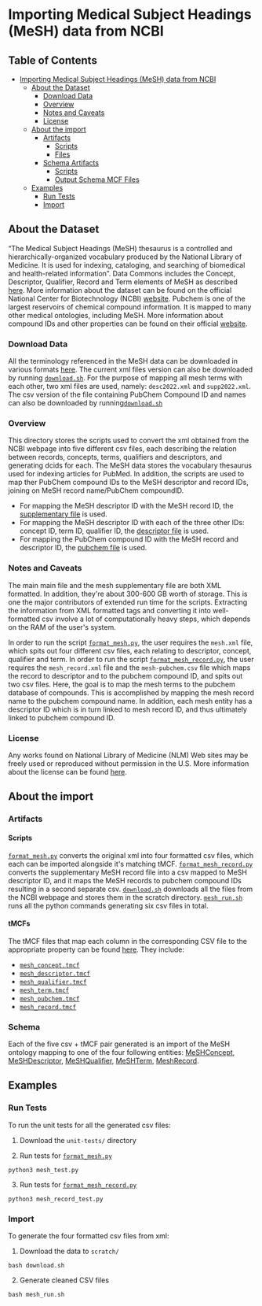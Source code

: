 # Importing Medical Subject Headings (MeSH) data from NCBI

## Table of Contents

- [Importing Medical Subject Headings (MeSH) data from NCBI](#importing-medical-subject-headings-mesh-data-from-ncbi)
  - [About the Dataset](#about-the-dataset)
    - [Download Data](#download-data)
    - [Overview](#overview)
    - [Notes and Caveats](#notes-and-caveats)
    - [License](#license)
  - [About the import](#about-the-import)
    - [Artifacts](#artifacts)
      - [Scripts](#scripts)
      - [Files](#files)
    - [Schema Artifacts](#schema)
      - [Scripts](#scripts)
      - [Output Schema MCF Files](#output-schema-mcf-files)
  - [Examples](#examples)
    - [Run Tests](#run-tests)
    - [Import](#import)

## About the Dataset

“The Medical Subject Headings (MeSH) thesaurus is a controlled and hierarchically-organized vocabulary produced by the National Library of Medicine. It is used for indexing, cataloging, and searching of biomedical and health-related information”. Data Commons includes the Concept, Descriptor, Qualifier, Record and Term elements of MeSH as described [here](https://www.nlm.nih.gov/mesh/xml_data_elements.html). More information about the dataset can be found on the official National Center for Biotechnology (NCBI) [website](https://www.ncbi.nlm.nih.gov/mesh/).
Pubchem is one of the largest reservoirs of chemical compound information. It is mapped to many other medical ontologies, including
MeSH. More information about compound IDs and other properties can be found on their official [website](https://pubchemdocs.ncbi.nlm.nih.gov/compounds).

### Download Data

All the terminology referenced in the MeSH data can be downloaded in various formats [here](https://www.nlm.nih.gov/databases/download/mesh.html). The current xml files version can also be downloaded by running [`download.sh`](download.sh). For the purpose of mapping all mesh terms with each other, two xml files are used, namely: `desc2022.xml` and `supp2022.xml`.
The csv version of the file containing PubChem Compound ID and names can also be downloaded by running[`download.sh`](download.sh)

### Overview

This directory stores the scripts used to convert the xml obtained from the NCBI webpage into five different csv files, each describing the relation between records, concepts, terms, qualifiers and descriptors, and generating dcids for each.
The MeSH data stores the vocabulary thesaurus used for indexing articles for PubMed. In addition, the scripts are used to map ther PubChem compound IDs to the MeSH descriptor and record IDs, joining on MeSH record name/PubChem compoundID.

- For mapping the MeSH descriptor ID with the MeSH record ID, the [supplementary file](https://nlmpubs.nlm.nih.gov/projects/mesh/MESH_FILES/xmlmesh/supp2022.xml) is used.
- For mapping the MeSH descriptor ID with each of the three other IDs: concept ID, term ID, qualifier ID, the [descriptor file](https://nlmpubs.nlm.nih.gov/projects/mesh/MESH_FILES/xmlmesh/desc2022.xml) is used.
- For mapping the PubChem compound ID with the MeSH record and descriptor ID, the [pubchem file](https://ftp.ncbi.nlm.nih.gov/pubchem/Compound/Extras/CID-MeSH) is used.

### Notes and Caveats

The main main file and the mesh supplementary file are both XML formatted. In addition, they're about 300-600 GB worth of storage. This is one the major contributors of extended run time for the scripts. Extracting the information from XML formatted tags and converting it into well-formatted csv involve a lot of computationally heavy steps, which depends on the RAM of the user's system.

In order to run the script [`format_mesh.py`](format_mesh.py), the user requires the `mesh.xml` file, which spits out four different
csv files, each relating to descriptor, concept, qualifier and term.
In order to run the script [`format_mesh_record.py`](format_mesh_record.py), the user requires the `mesh_record.xml` file and the
`mesh-pubchem.csv` file which maps the record to descriptor and to the pubchem compound ID, and spits out two csv files. Here, the goal is to map the mesh terms to the pubchem database of compounds. This is accomplished by mapping the mesh record name to the pubchem compound name. In addition, each mesh entity has a descriptor ID which is in turn linked to mesh record ID, and thus ultimately linked to pubchem compound ID. 

### License

Any works found on National Library of Medicine (NLM) Web sites may be freely used or reproduced without permission in the U.S. More information about the license can be found [here](https://www.nlm.nih.gov/web_policies.html).

## About the import

### Artifacts

#### Scripts

[`format_mesh.py`](format_mesh.py) converts the original xml into four formatted csv files, which each can be imported alongside it's matching tMCF.
[`format_mesh_record.py`](format_mesh_record.py) converts the supplementary MeSH record file into a csv mapped to MeSH descriptor ID,
and it maps the MeSH records to pubchem compound IDs resulting in a second separate csv.
[`download.sh`](download.sh) downloads all the files from the NCBI webpage and stores them in the scratch directory.
[`mesh_run.sh`](mesh_run.sh) runs all the python commands generating six csv files in total.

#### tMCFs

The tMCF files that map each column in the corresponding CSV file to the appropriate property can be found [here](tmcf). They include:

- [`mesh_concept.tmcf`](tmcf/mesh_concept.tmcf)
- [`mesh_descriptor.tmcf`](tmcf/mesh_descriptor.tmcf)
- [`mesh_qualifier.tmcf`](tmcf/mesh_qualifier.tmcf)
- [`mesh_term.tmcf`](tmcf/mesh_term.tmcf)
- [`mesh_pubchem.tmcf`](tmcf/mesh_pubchem.tmcf)
- [`mesh_record.tmcf`](tmcf/mesh_record.tmcf)

### Schema

Each of the five csv + tMCF pair generated is an import of the MeSH ontology mapping to one of the four following entities: [MeSHConcept](https://datacommons.org/browser/MeSHConcept), [MeSHDescriptor](https://datacommons.org/browser/MeSHDescriptor), [MeSHQualifier](https://datacommons.org/browser/MeSHQualifier), [MeSHTerm](https://datacommons.org/browser/MeSHTerm), [MeshRecord](https://datacommons.org/browser/MeSHRecord).


## Examples

### Run Tests

To run the unit tests for all the generated csv files:

1. Download the `unit-tests/` directory

2. Run tests for [`format_mesh.py`](format_mesh.py)

```
python3 mesh_test.py
```

3. Run tests for [`format_mesh_record.py`](format_mesh_record.py)

```
python3 mesh_record_test.py
```

### Import

To generate the four formatted csv files from xml:

1. Download the data to `scratch/`

```
bash download.sh
```

2. Generate cleaned CSV files

```
bash mesh_run.sh
```
